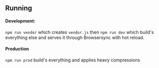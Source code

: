 ## Running
#### Development:
`npm run vendor` which creates `vendor.js` then `npm run dev` which build's everything else and serves it through Browsersync with hot reload.

#### Production
`npm run prod` build's everything and applies heavy compressions
